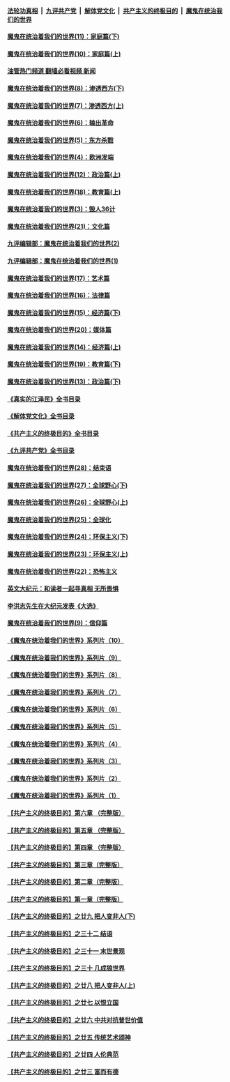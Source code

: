 ####  [法轮功真相](../../../../basic/blob/master/README.md?t=11300902) &nbsp;|&nbsp; [九评共产党](../../../../9ping.md/blob/master/README.md?t=11300902) &nbsp;|&nbsp; [解体党文化](../../../../jtdwh.md/blob/master/README.md?t=11300902)  &nbsp;|&nbsp; [共产主义的终极目的](../../../../gczydzjmd.md/blob/master/README.md?t=11300902) &nbsp;|&nbsp; [魔鬼在统治我们的世界](../../../../mgztzwmdsj.md/blob/master/README.md?t=11300902) 

#### [魔鬼在统治着我们的世界(11)：家庭篇(下)](../pages/nsc422/n10440961.md?t=11300902) 

#### [魔鬼在统治着我们的世界(10)：家庭篇(上)](../pages/nsc422/n10435448.md?t=11300902) 

#### [油管热门频道 翻墙必看视频 新闻](http://129.146.143.75:81/youtube.html?11300902)

#### [魔鬼在统治着我们的世界(8)：渗透西方(下)](../pages/nsc422/n10429603.md?t=11300902) 

#### [魔鬼在统治着我们的世界(7)：渗透西方(上)](../pages/nsc422/n10426013.md?t=11300902) 

#### [魔鬼在统治着我们的世界(6)：输出革命](../pages/nsc422/n10421536.md?t=11300902) 

#### [魔鬼在统治着我们的世界(5)：东方杀戮](../pages/nsc422/n10417707.md?t=11300902) 

#### [魔鬼在统治着我们的世界(4)：欧洲发端](../pages/nsc422/n10414890.md?t=11300902) 

#### [魔鬼在统治着我们的世界(12)：政治篇(上)](../pages/nsc422/n10444576.md?t=11300902) 

#### [魔鬼在统治着我们的世界(18)：教育篇(上)](../pages/nsc422/n10526970.md?t=11300902) 

#### [魔鬼在统治着我们的世界(3)：毁人36计](../pages/nsc422/n10411583.md?t=11300902) 

#### [魔鬼在统治着我们的世界(21)：文化篇](../pages/nsc422/n10597706.md?t=11300902) 

#### [九评编辑部：魔鬼在统治着我们的世界(2)](../pages/nsc422/n10410036.md?t=11300902) 

#### [九评编辑部：魔鬼在统治着我们的世界(1)](../pages/nsc422/n10406825.md?t=11300902) 

#### [魔鬼在统治着我们的世界(17)：艺术篇](../pages/nsc422/n10499093.md?t=11300902) 

#### [魔鬼在统治着我们的世界(16)：法律篇](../pages/nsc422/n10485969.md?t=11300902) 

#### [魔鬼在统治着我们的世界(15)：经济篇(下)](../pages/nsc422/n10469975.md?t=11300902) 

#### [魔鬼在统治着我们的世界(20)：媒体篇](../pages/nsc422/n10586579.md?t=11300902) 

#### [魔鬼在统治着我们的世界(14)：经济篇(上)](../pages/nsc422/n10457370.md?t=11300902) 

#### [魔鬼在统治着我们的世界(19)：教育篇(下)](../pages/nsc422/n10564808.md?t=11300902) 

#### [魔鬼在统治着我们的世界(13)：政治篇(下)](../pages/nsc422/n10448270.md?t=11300902) 

#### [《真实的江泽民》全书目录](../pages/nsc422/n13721399.md?t=11300902) 

#### [《解体党文化》全书目录](../pages/nsc422/n13721157.md?t=11300902) 

#### [《共产主义的终极目的》全书目录](../pages/nsc422/n13721048.md?t=11300902) 

#### [《九评共产党》全书目录](../pages/nsc422/n13708085.md?t=11300902) 

#### [魔鬼在统治着我们的世界(28)：结束语](../pages/nsc422/n10936246.md?t=11300902) 

#### [魔鬼在统治着我们的世界(27)：全球野心(下)](../pages/nsc422/n10928319.md?t=11300902) 

#### [魔鬼在统治着我们的世界(26)：全球野心(上)](../pages/nsc422/n10900318.md?t=11300902) 

#### [魔鬼在统治着我们的世界(25)：全球化](../pages/nsc422/n10788205.md?t=11300902) 

#### [魔鬼在统治着我们的世界(24)：环保主义(下)](../pages/nsc422/n10695307.md?t=11300902) 

#### [魔鬼在统治着我们的世界(23)：环保主义(上)](../pages/nsc422/n10688613.md?t=11300902) 

#### [魔鬼在统治着我们的世界(22)：恐怖主义](../pages/nsc422/n10614727.md?t=11300902) 

#### [英文大纪元：和读者一起寻真相 无所畏惧](../pages/nsc422/n12542027.md?t=11300902) 

#### [李洪志先生在大纪元发表《大选》](../pages/nsc422/n12534746.md?t=11300902) 

#### [魔鬼在统治着我们的世界(9)：信仰篇](../pages/nsc422/n10432159.md?t=11300902) 

#### [《魔鬼在统治着我们的世界》系列片（10）](../pages/nsc422/n12292670.md?t=11300902) 

#### [《魔鬼在统治着我们的世界》系列片（9）](../pages/nsc422/n12290859.md?t=11300902) 

#### [《魔鬼在统治着我们的世界》系列片（8）](../pages/nsc422/n12287445.md?t=11300902) 

#### [《魔鬼在统治着我们的世界》系列片（7）](../pages/nsc422/n12283425.md?t=11300902) 

#### [《魔鬼在统治着我们的世界》系列片（6）](../pages/nsc422/n12282314.md?t=11300902) 

#### [《魔鬼在统治着我们的世界》系列片（5）](../pages/nsc422/n12281419.md?t=11300902) 

#### [《魔鬼在统治着我们的世界》系列片（4）](../pages/nsc422/n12274024.md?t=11300902) 

#### [《魔鬼在统治着我们的世界》系列片（3）](../pages/nsc422/n12271322.md?t=11300902) 

#### [《魔鬼在统治着我们的世界》系列片（2）](../pages/nsc422/n12269049.md?t=11300902) 

#### [《魔鬼在统治着我们的世界》系列片（1）](../pages/nsc422/n12267575.md?t=11300902) 

#### [【共产主义的终极目的】第六章 （完整版）](../pages/nsc422/n11428913.md?t=11300902) 

#### [【共产主义的终极目的】第五章 （完整版）](../pages/nsc422/n11428912.md?t=11300902) 

#### [【共产主义的终极目的】第四章 （完整版）](../pages/nsc422/n11428907.md?t=11300902) 

#### [【共产主义的终极目的】第三章（完整版）](../pages/nsc422/n11428848.md?t=11300902) 

#### [【共产主义的终极目的】第二章（完整版）](../pages/nsc422/n11428831.md?t=11300902) 

#### [【共产主义的终极目的】第一章（完整版）](../pages/nsc422/n11417651.md?t=11300902) 

#### [【共产主义的终极目的】之廿九 把人变非人(下)](../pages/nsc422/n11344140.md?t=11300902) 

#### [【共产主义的终极目的】之三十二 结语](../pages/nsc422/n11360535.md?t=11300902) 

#### [【共产主义的终极目的】之三十一 末世景观](../pages/nsc422/n11351129.md?t=11300902) 

#### [【共产主义的终极目的】之三十 几成狼世界](../pages/nsc422/n11348280.md?t=11300902) 

#### [【共产主义的终极目的】之廿八 把人变非人(上)](../pages/nsc422/n11340492.md?t=11300902) 

#### [【共产主义的终极目的】之廿七 以恨立国](../pages/nsc422/n11336944.md?t=11300902) 

#### [【共产主义的终极目的】之廿六 中共对抗普世价值](../pages/nsc422/n11324785.md?t=11300902) 

#### [【共产主义的终极目的】之廿五 传统艺术颂神](../pages/nsc422/n11296396.md?t=11300902) 

#### [【共产主义的终极目的】之廿四 人伦典范](../pages/nsc422/n11296397.md?t=11300902) 

#### [【共产主义的终极目的】之廿三 富而有德](../pages/nsc422/n11283598.md?t=11300902) 

<img src='http://gfw-breaker.win/goodnews/indexes/nsc422.md' width='0px' height='0px'/>
